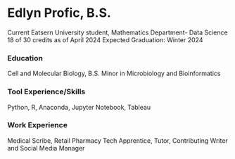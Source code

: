 # Edlyn Profic, B.S. 
Current Eatsern University student, Mathematics Department- Data Science 
18 of 30 credits as of April 2024
Expected Graduation: Winter 2024

### Education 
Cell and Molecular Biology, B.S.
Minor in Microbiology and Bioinformatics 

### Tool Experience/Skills
Python,
R,
Anaconda,
Jupyter Notebook,
Tableau


### Work Experience
Medical Scribe, 
Retail Pharmacy Tech Apprentice, 
Tutor,
Contributing Writer and Social Media Manager 

